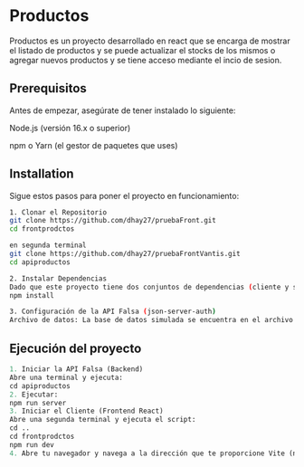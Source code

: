 # Productos

Productos es un proyecto desarrollado en react que se encarga de mostrar el listado de productos y se puede actualizar el stocks de los mismos o agregar nuevos productos y se tiene acceso mediante el incio de sesion.

## Prerequisitos
Antes de empezar, asegúrate de tener instalado lo siguiente:

Node.js (versión 16.x o superior)

npm o Yarn (el gestor de paquetes que uses)

## Installation

Sigue estos pasos para poner el proyecto en funcionamiento:

```bash
1. Clonar el Repositorio
git clone https://github.com/dhay27/pruebaFront.git
cd frontprodctos

en segunda terminal
git clone https://github.com/dhay27/pruebaFrontVantis.git
cd apiproductos

2. Instalar Dependencias
Dado que este proyecto tiene dos conjuntos de dependencias (cliente y servidor simulado), instalar ambas:
npm install

3. Configuración de la API Falsa (json-server-auth)
Archivo de datos: La base de datos simulada se encuentra en el archivo db.json.
```

## Ejecución del proyecto

```python
1. Iniciar la API Falsa (Backend)
Abre una terminal y ejecuta:
cd apiproductos
2. Ejecutar:
npm run server
3. Iniciar el Cliente (Frontend React)
Abre una segunda terminal y ejecuta el script:
cd ..
cd frontprodctos
npm run dev
4. Abre tu navegador y navega a la dirección que te proporcione Vite (normalmente http://localhost:5173).
```
